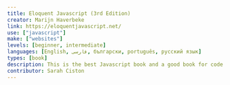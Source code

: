 ```yaml
---
title: Eloquent Javascript (3rd Edition)
creator: Marijn Haverbeke
link: https://eloquentjavascript.net/
use: ["javascript"]
make: ["websites"]
levels: [beginner, intermediate]
languages: [English, فارسی, български, português, русский язык]
types: [book]
description: This is the best Javascript book and a good book for code concepts, too. Free online and as PDF. Has translations into several languages. Go forth!
contributor: Sarah Ciston
---
```

